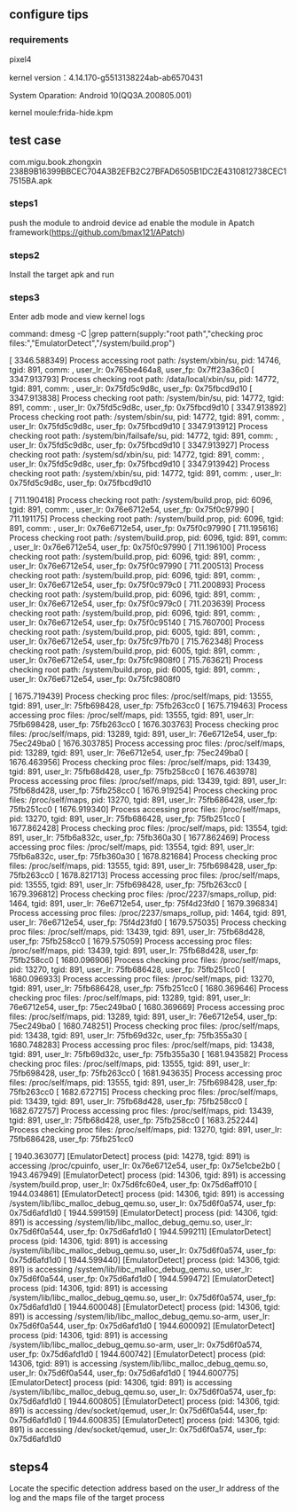## configure tips


### requirements
pixel4 

kernel version：4.14.170-g5513138224ab-ab6570431

System Oparation: Android 10(QQ3A.200805.001)

kernel moule:frida-hide.kpm



## test case
com.migu.book.zhongxin  238B9B16399BBCEC704A3B2EFB2C27BFAD6505B1DC2E4310812738CEC17515BA.apk


### steps1 
push the module to android device ad enable the module in Apatch framework(https://github.com/bmax121/APatch)


### steps2
Install the target apk and run 

### steps3
Enter adb mode and view kernel logs

command: dmesg -C |grep pattern(supply:"root path","checking proc files:","EmulatorDetect","/system/build.prop")


[ 3346.588349] Process accessing root path: /system/xbin/su, pid: 14746, tgid: 891, comm: <unknown>, user_lr: 0x765be464a8, user_fp: 0x7ff23a36c0
[ 3347.913793] Process checking root path: /data/local/xbin/su, pid: 14772, tgid: 891, comm: <unknown>, user_lr: 0x75fd5c9d8c, user_fp: 0x75fbcd9d10
[ 3347.913838] Process checking root path: /system/bin/su, pid: 14772, tgid: 891, comm: <unknown>, user_lr: 0x75fd5c9d8c, user_fp: 0x75fbcd9d10
[ 3347.913892] Process checking root path: /system/sbin/su, pid: 14772, tgid: 891, comm: <unknown>, user_lr: 0x75fd5c9d8c, user_fp: 0x75fbcd9d10
[ 3347.913912] Process checking root path: /system/bin/failsafe/su, pid: 14772, tgid: 891, comm: <unknown>, user_lr: 0x75fd5c9d8c, user_fp: 0x75fbcd9d10
[ 3347.913927] Process checking root path: /system/sd/xbin/su, pid: 14772, tgid: 891, comm: <unknown>, user_lr: 0x75fd5c9d8c, user_fp: 0x75fbcd9d10
[ 3347.913942] Process checking root path: /system/xbin/su, pid: 14772, tgid: 891, comm: <unknown>, user_lr: 0x75fd5c9d8c, user_fp: 0x75fbcd9d10

[  711.190418] Process checking root path: /system/build.prop, pid: 6096, tgid: 891, comm: <unknown>, user_lr: 0x76e6712e54, user_fp: 0x75f0c97990
[  711.191175] Process checking root path: /system/build.prop, pid: 6096, tgid: 891, comm: <unknown>, user_lr: 0x76e6712e54, user_fp: 0x75f0c97990
[  711.195616] Process checking root path: /system/build.prop, pid: 6096, tgid: 891, comm: <unknown>, user_lr: 0x76e6712e54, user_fp: 0x75f0c97990
[  711.196100] Process checking root path: /system/build.prop, pid: 6096, tgid: 891, comm: <unknown>, user_lr: 0x76e6712e54, user_fp: 0x75f0c97990
[  711.200513] Process checking root path: /system/build.prop, pid: 6096, tgid: 891, comm: <unknown>, user_lr: 0x76e6712e54, user_fp: 0x75f0c979c0
[  711.200893] Process checking root path: /system/build.prop, pid: 6096, tgid: 891, comm: <unknown>, user_lr: 0x76e6712e54, user_fp: 0x75f0c979c0
[  711.203639] Process checking root path: /system/build.prop, pid: 6096, tgid: 891, comm: <unknown>, user_lr: 0x76e6712e54, user_fp: 0x75f0c95140
[  715.760700] Process checking root path: /system/build.prop, pid: 6005, tgid: 891, comm: <unknown>, user_lr: 0x76e6712e54, user_fp: 0x75fc97fb70
[  715.762348] Process checking root path: /system/build.prop, pid: 6005, tgid: 891, comm: <unknown>, user_lr: 0x76e6712e54, user_fp: 0x75fc9808f0
[  715.763621] Process checking root path: /system/build.prop, pid: 6005, tgid: 891, comm: <unknown>, user_lr: 0x76e6712e54, user_fp: 0x75fc9808f0


[ 1675.719439] Process checking proc files: /proc/self/maps, pid: 13555, tgid: 891, user_lr: 75fb698428, user_fp: 75fb263cc0
[ 1675.719463] Process accessing proc files: /proc/self/maps, pid: 13555, tgid: 891, user_lr: 75fb698428, user_fp: 75fb263cc0
[ 1676.303763] Process checking proc files: /proc/self/maps, pid: 13289, tgid: 891, user_lr: 76e6712e54, user_fp: 75ec249ba0
[ 1676.303785] Process accessing proc files: /proc/self/maps, pid: 13289, tgid: 891, user_lr: 76e6712e54, user_fp: 75ec249ba0
[ 1676.463956] Process checking proc files: /proc/self/maps, pid: 13439, tgid: 891, user_lr: 75fb68d428, user_fp: 75fb258cc0
[ 1676.463978] Process accessing proc files: /proc/self/maps, pid: 13439, tgid: 891, user_lr: 75fb68d428, user_fp: 75fb258cc0
[ 1676.919254] Process checking proc files: /proc/self/maps, pid: 13270, tgid: 891, user_lr: 75fb686428, user_fp: 75fb251cc0
[ 1676.919340] Process accessing proc files: /proc/self/maps, pid: 13270, tgid: 891, user_lr: 75fb686428, user_fp: 75fb251cc0
[ 1677.862428] Process checking proc files: /proc/self/maps, pid: 13554, tgid: 891, user_lr: 75fb6a832c, user_fp: 75fb360a30
[ 1677.862469] Process accessing proc files: /proc/self/maps, pid: 13554, tgid: 891, user_lr: 75fb6a832c, user_fp: 75fb360a30
[ 1678.821684] Process checking proc files: /proc/self/maps, pid: 13555, tgid: 891, user_lr: 75fb698428, user_fp: 75fb263cc0
[ 1678.821713] Process accessing proc files: /proc/self/maps, pid: 13555, tgid: 891, user_lr: 75fb698428, user_fp: 75fb263cc0
[ 1679.396812] Process checking proc files: /proc/2237/smaps_rollup, pid: 1464, tgid: 891, user_lr: 76e6712e54, user_fp: 75f4d23fd0
[ 1679.396834] Process accessing proc files: /proc/2237/smaps_rollup, pid: 1464, tgid: 891, user_lr: 76e6712e54, user_fp: 75f4d23fd0
[ 1679.575035] Process checking proc files: /proc/self/maps, pid: 13439, tgid: 891, user_lr: 75fb68d428, user_fp: 75fb258cc0
[ 1679.575059] Process accessing proc files: /proc/self/maps, pid: 13439, tgid: 891, user_lr: 75fb68d428, user_fp: 75fb258cc0
[ 1680.096906] Process checking proc files: /proc/self/maps, pid: 13270, tgid: 891, user_lr: 75fb686428, user_fp: 75fb251cc0
[ 1680.096933] Process accessing proc files: /proc/self/maps, pid: 13270, tgid: 891, user_lr: 75fb686428, user_fp: 75fb251cc0
[ 1680.369646] Process checking proc files: /proc/self/maps, pid: 13289, tgid: 891, user_lr: 76e6712e54, user_fp: 75ec249ba0
[ 1680.369669] Process accessing proc files: /proc/self/maps, pid: 13289, tgid: 891, user_lr: 76e6712e54, user_fp: 75ec249ba0
[ 1680.748251] Process checking proc files: /proc/self/maps, pid: 13438, tgid: 891, user_lr: 75fb69d32c, user_fp: 75fb355a30
[ 1680.748283] Process accessing proc files: /proc/self/maps, pid: 13438, tgid: 891, user_lr: 75fb69d32c, user_fp: 75fb355a30
[ 1681.943582] Process checking proc files: /proc/self/maps, pid: 13555, tgid: 891, user_lr: 75fb698428, user_fp: 75fb263cc0
[ 1681.943635] Process accessing proc files: /proc/self/maps, pid: 13555, tgid: 891, user_lr: 75fb698428, user_fp: 75fb263cc0
[ 1682.672715] Process checking proc files: /proc/self/maps, pid: 13439, tgid: 891, user_lr: 75fb68d428, user_fp: 75fb258cc0
[ 1682.672757] Process accessing proc files: /proc/self/maps, pid: 13439, tgid: 891, user_lr: 75fb68d428, user_fp: 75fb258cc0
[ 1683.252244] Process checking proc files: /proc/self/maps, pid: 13270, tgid: 891, user_lr: 75fb686428, user_fp: 75fb251cc0




[ 1940.363077] [EmulatorDetect] process <unknown> (pid: 14278, tgid: 891) is accessing /proc/cpuinfo, user_lr: 0x76e6712e54, user_fp: 0x75e1cbe2b0
[ 1943.467949] [EmulatorDetect] process <unknown> (pid: 14306, tgid: 891) is accessing /system/build.prop, user_lr: 0x75d6fc60e4, user_fp: 0x75d6aff010
[ 1944.034861] [EmulatorDetect] process <unknown> (pid: 14306, tgid: 891) is accessing /system/lib/libc_malloc_debug_qemu.so, user_lr: 0x75d6f0a574, user_fp: 0x75d6afd1d0
[ 1944.599159] [EmulatorDetect] process <unknown> (pid: 14306, tgid: 891) is accessing /system/lib/libc_malloc_debug_qemu.so, user_lr: 0x75d6f0a544, user_fp: 0x75d6afd1d0
[ 1944.599211] [EmulatorDetect] process <unknown> (pid: 14306, tgid: 891) is accessing /system/lib/libc_malloc_debug_qemu.so, user_lr: 0x75d6f0a574, user_fp: 0x75d6afd1d0
[ 1944.599440] [EmulatorDetect] process <unknown> (pid: 14306, tgid: 891) is accessing /system/lib/libc_malloc_debug_qemu.so, user_lr: 0x75d6f0a544, user_fp: 0x75d6afd1d0
[ 1944.599472] [EmulatorDetect] process <unknown> (pid: 14306, tgid: 891) is accessing /system/lib/libc_malloc_debug_qemu.so, user_lr: 0x75d6f0a574, user_fp: 0x75d6afd1d0
[ 1944.600048] [EmulatorDetect] process <unknown> (pid: 14306, tgid: 891) is accessing /system/lib/libc_malloc_debug_qemu.so-arm, user_lr: 0x75d6f0a544, user_fp: 0x75d6afd1d0
[ 1944.600092] [EmulatorDetect] process <unknown> (pid: 14306, tgid: 891) is accessing /system/lib/libc_malloc_debug_qemu.so-arm, user_lr: 0x75d6f0a574, user_fp: 0x75d6afd1d0
[ 1944.600742] [EmulatorDetect] process <unknown> (pid: 14306, tgid: 891) is accessing /system/lib/libc_malloc_debug_qemu.so, user_lr: 0x75d6f0a544, user_fp: 0x75d6afd1d0
[ 1944.600775] [EmulatorDetect] process <unknown> (pid: 14306, tgid: 891) is accessing /system/lib/libc_malloc_debug_qemu.so, user_lr: 0x75d6f0a574, user_fp: 0x75d6afd1d0
[ 1944.600805] [EmulatorDetect] process <unknown> (pid: 14306, tgid: 891) is accessing /dev/socket/qemud, user_lr: 0x75d6f0a544, user_fp: 0x75d6afd1d0
[ 1944.600835] [EmulatorDetect] process <unknown> (pid: 14306, tgid: 891) is accessing /dev/socket/qemud, user_lr: 0x75d6f0a574, user_fp: 0x75d6afd1d0


## steps4
Locate the specific detection address based on the user_lr address of the log and the maps file of the target process